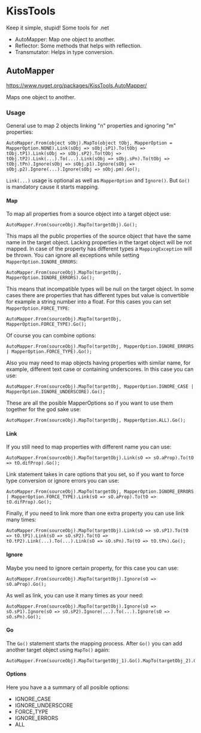 # KissTools
Keep it simple, stupid! Some tools for .net

  - AutoMapper: Map one object to another.
  - Reflector: Some methods that helps with reflection.
  - Transmutator: Helps in type conversion.

## AutoMapper
https://www.nuget.org/packages/KissTools.AutoMapper/

Maps one object to another.
### Usage
General use to map 2 objects linking "n" properties and ignoring "m" properties:
```
AutoMapper.From(object sObj).MapTo(object tObj, MapperOption = MapperOption.NONE).Link(sObj => sObj.sP1).To(tObj => tObj.tP1).Link(sObj => sObj.sP2).To(tObj => tObj.tP2).Link(...).To(...).Link(sObj => sObj.sPn).To(tObj => tObj.tPn).Ignore(sObj => sObj.p1).Ignore(sObj => sObj.p2).Ignore(...).Ignore(sObj => sObj.pm).Go();
```
`Link(...)` usage is optional as well as `MapperOption` and `Ignore()`. But `Go()` is mandatory cause it starts mapping.
#### Map
To map all properties from a source object into a target object use:
```
AutoMapper.From(sourceObj).MapTo(targetObj).Go();
```
This maps all the public properties of the source object that have the same name in the target object. Lacking properties in the target object will be not mapped. In case of the property has different types a `MappingException` will be thrown. You can ignore all exceptions while setting `MapperOption.IGNORE_ERRORS`:
```
AutoMapper.From(sourceObj).MapTo(targetObj, MapperOption.IGNORE_ERRORS).Go();
```
This means that incompatible types will be null on the target object. In some cases there are properties that has different types but value is convertible for example a string number into a float. For this cases you can set `MapperOption.FORCE_TYPE`:
```
AutoMapper.From(sourceObj).MapTo(targetObj, MapperOption.FORCE_TYPE).Go();
```
Of course you can combine options:
```
AutoMapper.From(sourceObj).MapTo(targetObj, MapperOption.IGNORE_ERRORS | MapperOption.FORCE_TYPE).Go();
```
Also you may need to map objects having properties with similar name, for example, different text case or containing underscores. In this case you can use:
```
AutoMapper.From(sourceObj).MapTo(targetObj, MapperOption.IGNORE_CASE | MapperOption.IGNORE_UNDERSCORE).Go();
```
These are all the posible MapperOptions so if you want to use them together for the god sake use:
```
AutoMapper.From(sourceObj).MapTo(targetObj, MapperOption.ALL).Go();
```
#### Link
If you still need to map properties with different name you can use:
```
AutoMapper.From(sourceObj).MapTo(targetObj).Link(sO => sO.aProp).To(tO => tO.difProp).Go();
```
Link statement takes in care options that you set, so if you want to force type conversion or ignore errors you can use:
```
AutoMapper.From(sourceObj).MapTo(targetObj, MapperOption.IGNORE_ERRORS | MapperOption.FORCE_TYPE).Link(sO => sO.aProp).To(tO => tO.difProp).Go();
```
Finally, if you need to link more than one extra property you can use link many times:
```
AutoMapper.From(sourceObj).MapTo(targetObj).Link(sO => sO.sP1).To(tO => tO.tP1).Link(sO => sO.sP2).To(tO => tO.tP2).Link(...).To(...).Link(sO => sO.sPn).To(tO => tO.tPn).Go();
```
#### Ignore
Maybe you need to ignore certain property, for this case you can use:
```
AutoMapper.From(sourceObj).MapTo(targetObj).Ignore(sO => sO.aProp).Go();
```
As well as link, you can use it many times as your need:
```
AutoMapper.From(sourceObj).MapTo(targetObj).Ignore(sO => sO.sP1).Ignore(sO => sO.sP2).Ignore(...).To(...).Ignore(sO => sO.sPn).Go();
```
#### Go
The `Go()` statement starts the mapping process. After `Go()` you can add another target object using `MapTo()` again:
```
AutoMapper.From(sourceObj).MapTo(targetObj_1).Go().MapTo(targetObj_2).Go().MapTo(...).Go().MapTo(targetObj_n).Go();
```
#### Options
Here you have a a summary of all posible options:
 - IGNORE_CASE
 - IGNORE_UNDERSCORE
 - FORCE_TYPE
 - IGNORE_ERRORS
 - ALL
